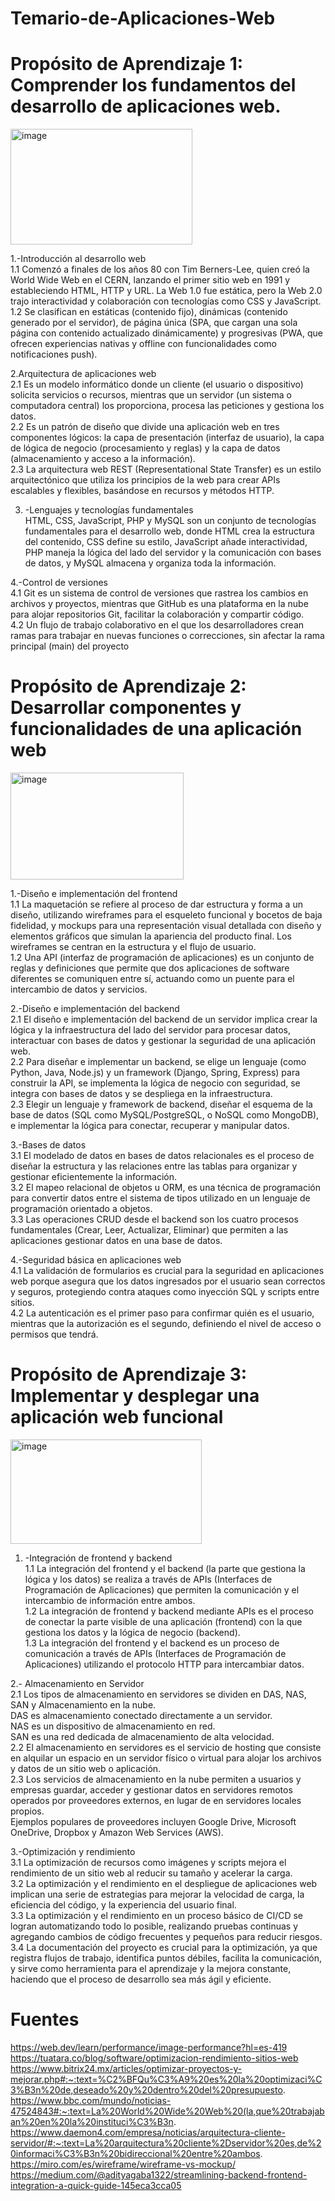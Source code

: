 # Temario-de-Aplicaciones-Web
# Propósito de Aprendizaje 1: Comprender los fundamentos del desarrollo de aplicaciones web.  
<img width="291" height="185" alt="image" src="https://github.com/user-attachments/assets/7dde8725-2a04-47e6-9f7f-1a9cc4423463" />

  1.-Introducción al desarrollo web  
1.1 Comenzó a finales de los años 80 con Tim Berners-Lee, quien creó la World Wide Web en el CERN, lanzando el primer sitio web en 1991 y estableciendo HTML, HTTP y URL. La Web 1.0 fue estática, pero la Web 2.0 trajo interactividad y colaboración con tecnologías como CSS y JavaScript.  
1.2 Se clasifican en estáticas (contenido fijo), dinámicas (contenido generado por el servidor), de página única (SPA, que cargan una sola página con contenido actualizado dinámicamente) y progresivas (PWA, que ofrecen experiencias nativas y offline con funcionalidades como notificaciones push).   

  2.Arquitectura de aplicaciones web  
2.1 Es un modelo informático donde un cliente (el usuario o dispositivo) solicita servicios o recursos, mientras que un servidor (un sistema o computadora central) los proporciona, procesa las peticiones y gestiona los datos.    
2.2 Es un patrón de diseño que divide una aplicación web en tres componentes lógicos: la capa de presentación (interfaz de usuario), la capa de lógica de negocio (procesamiento y reglas) y la capa de datos (almacenamiento y acceso a la información).  
2.3 La arquitectura web REST (Representational State Transfer) es un estilo arquitectónico que utiliza los principios de la web para crear APIs escalables y flexibles, basándose en recursos y métodos HTTP.  

  3. -Lenguajes y tecnologías fundamentales  
HTML, CSS, JavaScript, PHP y MySQL son un conjunto de tecnologías fundamentales para el desarrollo web, donde HTML crea la estructura del contenido, CSS define su estilo, JavaScript añade interactividad, PHP maneja la lógica del lado del servidor y la comunicación con bases de datos, y MySQL almacena y organiza toda la información.  

  4.-Control de versiones  
4.1 Git es un sistema de control de versiones que rastrea los cambios en archivos y proyectos, mientras que GitHub es una plataforma en la nube para alojar repositorios Git, facilitar la colaboración y compartir código.  
4.2 Un flujo de trabajo colaborativo en el que los desarrolladores crean ramas para trabajar en nuevas funciones o correcciones, sin afectar la rama principal (main) del proyecto  

# Propósito de Aprendizaje 2: Desarrollar componentes y funcionalidades de una aplicación web  
<img width="277" height="171" alt="image" src="https://github.com/user-attachments/assets/40a5b924-e922-4da3-8f88-81d342f99092" />

  1.-Diseño e implementación del frontend  
1.1 La maquetación se refiere al proceso de dar estructura y forma a un diseño, utilizando wireframes para el esqueleto funcional y bocetos de baja fidelidad, y mockups para una representación visual detallada con diseño y elementos gráficos que simulan la apariencia del producto final. Los wireframes se centran en la estructura y el flujo de usuario.  
1.2 Una API (interfaz de programación de aplicaciones) es un conjunto de reglas y definiciones que permite que dos aplicaciones de software diferentes se comuniquen entre sí, actuando como un puente para el intercambio de datos y servicios.  

  2.-Diseño e implementación del backend  
2.1 El diseño e implementación del backend de un servidor implica crear la lógica y la infraestructura del lado del servidor para procesar datos, interactuar con bases de datos y gestionar la seguridad de una aplicación web.  
2.2 Para diseñar e implementar un backend, se elige un lenguaje (como Python, Java, Node.js) y un framework (Django, Spring, Express) para construir la API, se implementa la lógica de negocio con seguridad, se integra con bases de datos y se despliega en la infraestructura.  
2.3 Elegir un lenguaje y framework de backend, diseñar el esquema de la base de datos (SQL como MySQL/PostgreSQL, o NoSQL como MongoDB), e implementar la lógica para conectar, recuperar y manipular datos.  

  3.-Bases de datos  
3.1 El modelado de datos en bases de datos relacionales es el proceso de diseñar la estructura y las relaciones entre las tablas para organizar y gestionar eficientemente la información.  
3.2 El mapeo relacional de objetos u ORM, es una técnica de programación para convertir datos entre el sistema de tipos utilizado en un lenguaje de programación orientado a objetos.  
3.3 Las operaciones CRUD desde el backend son los cuatro procesos fundamentales (Crear, Leer, Actualizar, Eliminar) que permiten a las aplicaciones gestionar datos en una base de datos.  

  4.-Seguridad básica en aplicaciones web  
4.1 La validación de formularios es crucial para la seguridad en aplicaciones web porque asegura que los datos ingresados por el usuario sean correctos y seguros, protegiendo contra ataques como inyección SQL y scripts entre sitios.  
4.2  La autenticación es el primer paso para confirmar quién es el usuario, mientras que la autorización es el segundo, definiendo el nivel de acceso o permisos que tendrá.   

# Propósito de Aprendizaje 3: Implementar y desplegar una aplicación web funcional  
<img width="306" height="167" alt="image" src="https://github.com/user-attachments/assets/ceab823b-a660-45dc-a99f-8bb0d74a5f12" />

  1. -Integración de frontend y backend  
1.1 La integración del frontend y el backend (la parte que gestiona la lógica y los datos) se realiza a través de APIs (Interfaces de Programación de Aplicaciones) que permiten la comunicación y el intercambio de información entre ambos.  
1.2 La integración de frontend y backend mediante APIs es el proceso de conectar la parte visible de una aplicación (frontend) con la que gestiona los datos y la lógica de negocio (backend).  
1.3 La integración del frontend y el backend es un proceso de comunicación a través de APIs (Interfaces de Programación de Aplicaciones) utilizando el protocolo HTTP para intercambiar datos.  

  2.- Almacenamiento en Servidor  
2.1 Los tipos de almacenamiento en servidores se dividen en DAS, NAS, SAN y Almacenamiento en la nube.  
DAS es almacenamiento conectado directamente a un servidor.  
NAS es un dispositivo de almacenamiento en red.  
SAN es una red dedicada de almacenamiento de alta velocidad.  
2.2 El almacenamiento en servidores es el servicio de hosting que consiste en alquilar un espacio en un servidor físico o virtual para alojar los archivos y datos de un sitio web o aplicación.   
2.3 Los servicios de almacenamiento en la nube permiten a usuarios y empresas guardar, acceder y gestionar datos en servidores remotos operados por proveedores externos, en lugar de en servidores locales propios.  
Ejemplos populares de proveedores incluyen Google Drive, Microsoft OneDrive, Dropbox y Amazon Web Services (AWS).  

  3.-Optimización y rendimiento  
3.1 La optimización de recursos como imágenes y scripts mejora el rendimiento de un sitio web al reducir su tamaño y acelerar la carga.  
3.2 La optimización y el rendimiento en el despliegue de aplicaciones web implican una serie de estrategias para mejorar la velocidad de carga, la eficiencia del código, y la experiencia del usuario final.  
3.3 La optimización y el rendimiento en un proceso básico de CI/CD se logran automatizando todo lo posible, realizando pruebas continuas y agregando cambios de código frecuentes y pequeños para reducir riesgos.  
3.4 La documentación del proyecto es crucial para la optimización, ya que registra flujos de trabajo, identifica puntos débiles, facilita la comunicación, y sirve como herramienta para el aprendizaje y la mejora constante, haciendo que el proceso de desarrollo sea más ágil y eficiente.  

# Fuentes  
https://web.dev/learn/performance/image-performance?hl=es-419  
https://tuatara.co/blog/software/optimizacion-rendimiento-sitios-web  
https://www.bitrix24.mx/articles/optimizar-proyectos-y-mejorar.php#:~:text=%C2%BFQu%C3%A9%20es%20la%20optimizaci%C3%B3n%20de,deseado%20y%20dentro%20del%20presupuesto.  
https://www.bbc.com/mundo/noticias-47524843#:~:text=La%20World%20Wide%20Web%20(la,que%20trabajaban%20en%20la%20instituci%C3%B3n.  
https://www.daemon4.com/empresa/noticias/arquitectura-cliente-servidor/#:~:text=La%20arquitectura%20cliente%2Dservidor%20es,de%20informaci%C3%B3n%20bidireccional%20entre%20ambos.  
https://miro.com/es/wireframe/wireframe-vs-mockup/  
https://medium.com/@adityagaba1322/streamlining-backend-frontend-integration-a-quick-guide-145eca3cca05  
